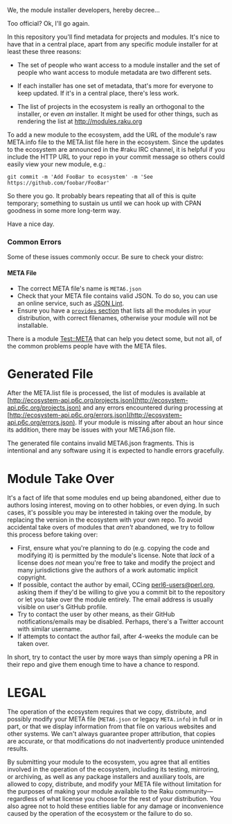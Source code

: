 We, the module installer developers, hereby decree...

Too official? Ok, I'll go again.

In this repository you'll find metadata for projects and modules. It's nice
to have that in a central place, apart from any specific module installer
for at least these three reasons:

* The set of people who want access to a module installer and the set of
  people who want access to module metadata are two different sets.

* If each installer has one set of metadata, that's more for everyone to
  keep updated. If it's in a central place, there's less work.

* The list of projects in the ecosystem is really an orthogonal to the
  installer, or even *an* installer. It might be used for other things,
  such as rendering the list at http://modules.raku.org

To add a new module to the ecosystem, add the URL of the module's raw META.info
file to the META.list file here in the ecosystem. Since the updates to
the ecosystem are announced in the #raku IRC channel, it is helpful
if you include the HTTP URL to your repo in your commit message so others
could easily view your new module, e.g.:

    git commit -m 'Add FooBar to ecosystem' -m 'See https://github.com/foobar/FooBar'

So there you go. It probably bears repeating that all of this is quite
temporary; something to sustain us until we can hook up with CPAN goodness
in some more long-term way.

Have a nice day.

### Common Errors

Some of these issues commonly occur. Be sure to check your distro:

#### META File

* The correct META file's name is `META6.json`
* Check that your META file contains valid JSON. To do so, you can use an online service,
such as [JSON Lint](http://jsonlint.com/).
* Ensure you have a [`provides` section](http://design.raku.org/S22.html#provides)
that lists all the modules in your distribution, with correct filenames,
otherwise your module will not be installable.

There is a module [Test::META](https://github.com/jonathanstowe/Test-META) that can
help you detect some, but not all, of the common problems people have with the META files.

# Generated File

After the META.list file is processed, the list of modules is available at 
[http://ecosystem-api.p6c.org/projects.json](http://ecosystem-api.p6c.org/projects.json) and any
errors encountered during processing at
[http://ecosystem-api.p6c.org/errors.json](http://ecosystem-api.p6c.org/errors.json). If your
module is missing after about an hour since its addition, there may be issues with your META6.json file.

The generated file contains invalid META6.json fragments. This is intentional and any software using it is
expected to handle errors gracefully.

# Module Take Over

It's a fact of life that some modules end up being abandoned, either due to authors losing interest,
moving on to other hobbies, or even dying. In such cases, it's possible you may be interested in
taking over the module, by replacing the version in the ecosystem with your own repo. To avoid accidental
take overs of modules that *aren't* abandoned, we try to follow this process before taking over:

* First, ensure what you're planning to do (e.g. copying the code and modifying it) is permitted by the
  module's license. Note that *lack* of a license does *not* mean you're free to take and modify the
  project and many jurisdictions give the authors of a work automatic implicit copyright.
* If possible, contact the author by email, CCing [perl6-users@perl.org](mailto:perl6-users@perl.org),
  asking them if they'd be willing to give you a commit bit to the repository or let you take over
  the module entirely. The email address is usually visible on user's GitHub profile.
* Try to contact the user by other means, as their GitHub notifications/emails may be disabled. Perhaps,
  there's a Twitter account with similar username.
* If attempts to contact the author fail, after 4-weeks the module can be taken over.

In short, try to contact the user by more ways than simply opening a PR in their repo and give them
enough time to have a chance to respond.

# LEGAL

The operation of the ecosystem requires that we copy, distribute, and possibly modify your META file (`META6.json`
or legacy `META.info`) in full or in part, or that we display information from that file on various websites
and other systems. We can't always guarantee proper attribution, that copies are accurate, or that modifications
do not inadvertently produce unintended results.

By submitting your module to the ecosystem, you agree that all entities involved in the operation of the ecosystem,
including its testing, mirroring, or archiving, as well as any package installers and auxiliary tools,
are allowed to copy, distribute, and modify your META file without limitation for the
purposes of making your module available to the Raku community&mdash;regardless of what license you choose for the
rest of your distribution. You also agree not to hold these entities liable for any damage or inconvenience caused
by the operation of the ecosystem or the failure to do so.
